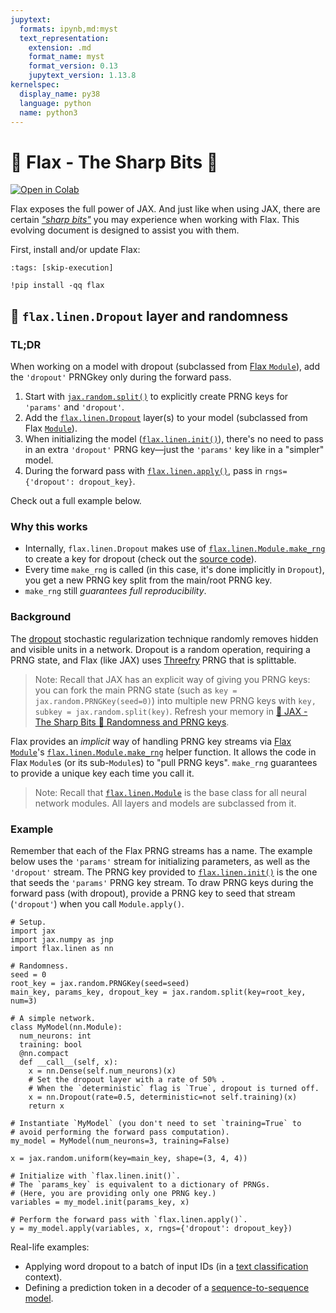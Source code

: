 ```yaml
---
jupytext:
  formats: ipynb,md:myst
  text_representation:
    extension: .md
    format_name: myst
    format_version: 0.13
    jupytext_version: 1.13.8
kernelspec:
  display_name: py38
  language: python
  name: python3
---
```


# 🔪 Flax - The Sharp Bits 🔪

[![Open in Colab](https://colab.research.google.com/assets/colab-badge.svg)](https://colab.research.google.com/github/google/flax/blob/main/docs/notebooks/flax_sharp_bits.ipynb)

Flax exposes the full power of JAX. And just like when using JAX, there are certain _["sharp bits"](https://jax.readthedocs.io/en/latest/notebooks/Common_Gotchas_in_JAX.html)_ you may experience when working with Flax. This evolving document is designed to assist you with them.

First, install and/or update Flax:

```{code-cell} ipython3
:tags: [skip-execution]

!pip install -qq flax
```

## 🔪 `flax.linen.Dropout` layer and randomness

### TL;DR

When working on a model with dropout (subclassed from [Flax `Module`](https://flax.readthedocs.io/en/latest/guides/flax_basics.html#module-basics)), add the `'dropout'` PRNGkey only during the forward pass.

1. Start with [`jax.random.split()`](https://jax.readthedocs.io/en/latest/_autosummary/jax.random.split.html#jax-random-split) to explicitly create PRNG keys for `'params'` and `'dropout'`.
2. Add the [`flax.linen.Dropout`](https://flax.readthedocs.io/en/latest/api_reference/_autosummary/flax.linen.Dropout.html#flax.linen.Dropout) layer(s) to your model (subclassed from Flax [`Module`](https://flax.readthedocs.io/en/latest/guides/flax_basics.html#module-basics)).
3. When initializing the model ([`flax.linen.init()`](https://flax.readthedocs.io/en/latest/api_reference/flax.linen.html#init-apply)), there's no need to pass in an extra `'dropout'` PRNG key—just the `'params'` key like in a "simpler" model.
4. During the forward pass with [`flax.linen.apply()`](https://flax.readthedocs.io/en/latest/api_reference/flax.linen.html#init-apply), pass in `rngs={'dropout': dropout_key}`.

Check out a full example below.

### Why this works

- Internally, `flax.linen.Dropout` makes use of [`flax.linen.Module.make_rng`](https://flax.readthedocs.io/en/latest/api_reference/flax.linen.html#flax.linen.Module.make_rng) to create a key for dropout (check out the [source code](https://github.com/google/flax/blob/5714e57a0dc8146eb58a7a06ed768ed3a17672f9/flax/linen/stochastic.py#L72)).
- Every time `make_rng` is called (in this case, it's done implicitly in `Dropout`), you get a new PRNG key split from the main/root PRNG key.
- `make_rng` still _guarantees full reproducibility_.

### Background 

The [dropout](https://jmlr.org/papers/volume15/srivastava14a/srivastava14a.pdf) stochastic regularization technique randomly removes hidden and visible units in a network. Dropout is a random operation, requiring a PRNG state, and Flax (like JAX) uses [Threefry](https://github.com/google/jax/blob/main/docs/jep/263-prng.md) PRNG that is splittable. 

> Note: Recall that JAX has an explicit way of giving you PRNG keys: you can fork the main PRNG state (such as `key = jax.random.PRNGKey(seed=0)`) into multiple new PRNG keys with `key, subkey = jax.random.split(key)`. Refresh your memory in [🔪 JAX - The Sharp Bits 🔪 Randomness and PRNG keys](https://jax.readthedocs.io/en/latest/notebooks/Common_Gotchas_in_JAX.html#random-numbers).

Flax provides an _implicit_ way of handling PRNG key streams via [Flax `Module`](https://flax.readthedocs.io/en/latest/guides/flax_basics.html#module-basics)'s [`flax.linen.Module.make_rng`](https://flax.readthedocs.io/en/latest/api_reference/flax.linen.html#flax.linen.Module.make_rng) helper function. It allows the code in Flax `Module`s (or its sub-`Module`s) to "pull PRNG keys". `make_rng` guarantees to provide a unique key each time you call it.

> Note: Recall that [`flax.linen.Module`](https://flax.readthedocs.io/en/latest/api_reference/flax.linen.html#module) is the base class for all neural network modules. All layers and models are subclassed from it.

### Example

Remember that each of the Flax PRNG streams has a name. The example below uses the `'params'` stream for initializing parameters, as well as the `'dropout'` stream. The PRNG key provided to [`flax.linen.init()`](https://flax.readthedocs.io/en/latest/api_reference/flax.linen.html#init-apply) is the one that seeds the `'params'` PRNG key stream. To draw PRNG keys during the forward pass (with dropout), provide a PRNG key to seed that stream (`'dropout'`) when you call `Module.apply()`.

```{code-cell} ipython3
# Setup.
import jax
import jax.numpy as jnp
import flax.linen as nn
```

```{code-cell} ipython3
# Randomness.
seed = 0
root_key = jax.random.PRNGKey(seed=seed)
main_key, params_key, dropout_key = jax.random.split(key=root_key, num=3)

# A simple network.
class MyModel(nn.Module):
  num_neurons: int
  training: bool
  @nn.compact
  def __call__(self, x):
    x = nn.Dense(self.num_neurons)(x)
    # Set the dropout layer with a rate of 50% .
    # When the `deterministic` flag is `True`, dropout is turned off.
    x = nn.Dropout(rate=0.5, deterministic=not self.training)(x)
    return x

# Instantiate `MyModel` (you don't need to set `training=True` to
# avoid performing the forward pass computation).
my_model = MyModel(num_neurons=3, training=False)

x = jax.random.uniform(key=main_key, shape=(3, 4, 4))

# Initialize with `flax.linen.init()`.
# The `params_key` is equivalent to a dictionary of PRNGs.
# (Here, you are providing only one PRNG key.) 
variables = my_model.init(params_key, x)

# Perform the forward pass with `flax.linen.apply()`.
y = my_model.apply(variables, x, rngs={'dropout': dropout_key})
```

Real-life examples:

* Applying word dropout to a batch of input IDs (in a [text classification](https://github.com/google/flax/blob/main/examples/sst2/models.py) context).
* Defining a prediction token in a decoder of a [sequence-to-sequence model](https://github.com/google/flax/blob/main/examples/seq2seq/models.py).
